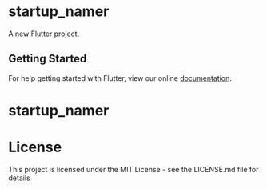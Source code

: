 # startup_namer

A new Flutter project.

## Getting Started

For help getting started with Flutter, view our online
[documentation](https://flutter.io/).
# startup_namer

# License
This project is licensed under the MIT License - see the LICENSE.md file for details
